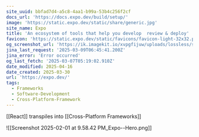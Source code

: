 ```yaml
---
site_uuid: bbfad7d4-a5c8-4aa1-b99a-53b4c256f2cf
docs_url: 'https://docs.expo.dev/build/setup/'
image: 'https://static.expo.dev/static/share/generic.jpg'
site_name: Expo
title: 'An ecosystem of tools that help you develop  review & deploy'
favicon: 'https://static.expo.dev/static/favicons/favicon-light-32x32.png'
og_screenshot_url: 'https://ik.imagekit.io/xvpgfijuw/uploads/lossless/screenshots/20250606_Expo_og_screenshot.jpeg'
jina_last_request: '2025-03-09T06:45:41.200Z'
jina_error: 'Error occurred'
og_last_fetch: '2025-03-07T05:19:02.910Z'
date_modified: 2025-04-16
date_created: 2025-03-30
url: 'https://expo.dev/'
tags:
  - Frameworks
  - Software-Development
  - Cross-Platform-Framework
---
```


[[React]] transpiles into [[Cross-Platform Frameworks]]

![[Screenshot 2025-02-01 at 9.58.42 PM_Expo--Hero.png]]